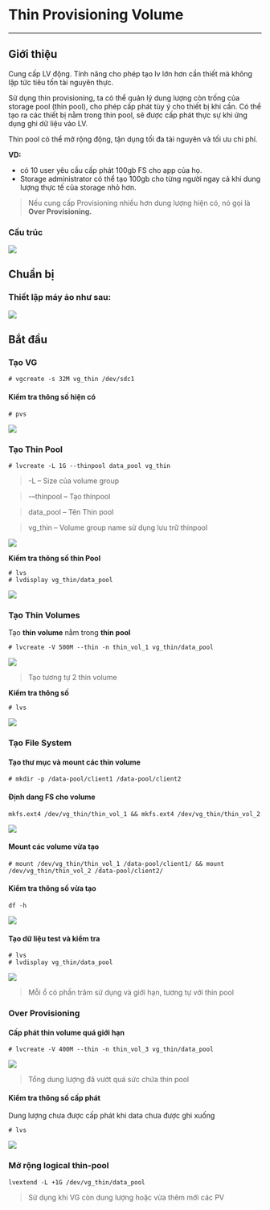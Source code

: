 # Thin Provisioning Volume
---
## Giới thiệu
Cung cấp LV động. Tính năng cho phép tạo lv lớn hơn cần thiết mà không lập tức tiêu tốn tài nguyên thực.

Sử dụng thin provisioning, ta có thể quản lý dung lượng còn trống của storage pool (thin pool), cho phép cấp phát tùy ý cho thiết bị khi cần. Có thể tạo ra các thiết bị nằm trong thin pool, sẽ được cấp phát thực sự khi ứng dụng ghi dữ liệu vào LV.

Thin pool có thể mở rộng động, tận dụng tối đa tài nguyên và tối ưu chi phí.

__VD:__
- có 10 user yêu cầu cấp phát 100gb FS cho app của họ.
- Storage administrator có thể tạo 100gb cho từng người ngay cả khi dung lượng thực tế của storage nhỏ hơn.

> Nếu cung cấp Provisioning nhiều hơn dung lượng hiện có, nó gọi là __Over Provisioning.__

### Cấu trúc
![](PIC/thin-lvm-overview.jpg)

## Chuẩn bị
### Thiết lập máy ảo như sau:
![](PIC/basic-lvm-1.png)

## Bắt đầu
### Tạo VG
```
# vgcreate -s 32M vg_thin /dev/sdc1
```
#### Kiểm tra thông số hiện có
```
# pvs
```
![](PIC/lvm-thin-1.PNG)

### Tạo __Thin Pool__
```
# lvcreate -L 1G --thinpool data_pool vg_thin
```
> -L – Size của volume group

> -–thinpool – Tạo thinpool

> data_pool – Tên Thin pool

> vg_thin – Volume group name sử dụng lưu trữ thinpool

![](PIC/lvm-thin-2.PNG)

__Kiểm tra thông số thin Pool__
```
# lvs
# lvdisplay vg_thin/data_pool
```
![](PIC/lvm-thin-3.PNG)

### Tạo Thin Volumes
Tạo __thin volume__ nằm trong __thin pool__
```
# lvcreate -V 500M --thin -n thin_vol_1 vg_thin/data_pool
```
![](PIC/lvm-thin-4.PNG)

> Tạo tương tự 2 thin volume

__Kiểm tra thông số__
```
# lvs
```
![](PIC/lvm-thin-5.PNG)

### Tạo File System
#### Tạo thư mục và mount các thin volume
```
# mkdir -p /data-pool/client1 /data-pool/client2
```
#### Định dang FS cho volume
```
mkfs.ext4 /dev/vg_thin/thin_vol_1 && mkfs.ext4 /dev/vg_thin/thin_vol_2
```
![](PIC/lvm-thin-6.PNG)

#### Mount các volume vừa tạo
```
# mount /dev/vg_thin/thin_vol_1 /data-pool/client1/ && mount /dev/vg_thin/thin_vol_2 /data-pool/client2/
```

#### Kiểm tra thông số vừa tạo
```
df -h
```
![](PIC/lvm-thin-7.PNG)

#### Tạo dữ liệu test và kiểm tra
```
# lvs
# lvdisplay vg_thin/data_pool
```
![](PIC/lvm-thin-8.PNG)

> Mỗi ổ có phần trăm sử dụng và giới hạn, tương tự với thin pool

### Over Provisioning
#### Cấp phát thin volume quá giới hạn
```
# lvcreate -V 400M --thin -n thin_vol_3 vg_thin/data_pool
```
![](PIC/lvm-thin-9.PNG)

> Tổng dung lượng đã vướt quá sức chứa thin pool

#### Kiểm tra thông số cấp phát
Dung lượng chưa được cấp phát khi data chưa được ghi xuống
```
# lvs
```
![](PIC/lvm-thin-10.PNG)

### Mở rộng logical thin-pool
```
lvextend -L +1G /dev/vg_thin/data_pool
```
> Sử dụng khi VG còn dung lượng hoặc vừa thêm mới các PV
